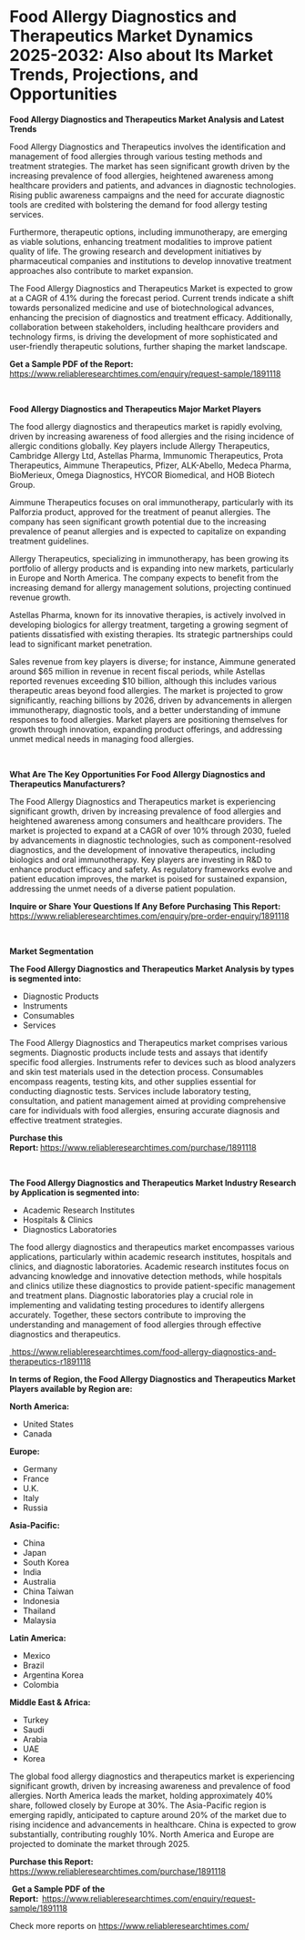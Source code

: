 <p><h1>Food Allergy Diagnostics and Therapeutics Market Dynamics 2025-2032: Also about Its Market Trends, Projections, and Opportunities</h1></p><p><strong>Food Allergy Diagnostics and Therapeutics Market Analysis and Latest Trends</strong></p>
<p><p>Food Allergy Diagnostics and Therapeutics involves the identification and management of food allergies through various testing methods and treatment strategies. The market has seen significant growth driven by the increasing prevalence of food allergies, heightened awareness among healthcare providers and patients, and advances in diagnostic technologies. Rising public awareness campaigns and the need for accurate diagnostic tools are credited with bolstering the demand for food allergy testing services.</p><p>Furthermore, therapeutic options, including immunotherapy, are emerging as viable solutions, enhancing treatment modalities to improve patient quality of life. The growing research and development initiatives by pharmaceutical companies and institutions to develop innovative treatment approaches also contribute to market expansion.</p><p>The Food Allergy Diagnostics and Therapeutics Market is expected to grow at a CAGR of 4.1% during the forecast period. Current trends indicate a shift towards personalized medicine and use of biotechnological advances, enhancing the precision of diagnostics and treatment efficacy. Additionally, collaboration between stakeholders, including healthcare providers and technology firms, is driving the development of more sophisticated and user-friendly therapeutic solutions, further shaping the market landscape.</p></p>
<p><strong>Get a Sample PDF of the Report:&nbsp;</strong> <a href="https://www.reliableresearchtimes.com/enquiry/request-sample/1891118?utm_campaign=2007&utm_medium=2&utm_source=Github&utm_content=ia&utm_term=14012025&utm_id=food-allergy-diagnostics-and-therapeutics">https://www.reliableresearchtimes.com/enquiry/request-sample/1891118</a></p>
<p>&nbsp;</p>
<p><strong>Food Allergy Diagnostics and Therapeutics Major Market Players</strong></p>
<p><p>The food allergy diagnostics and therapeutics market is rapidly evolving, driven by increasing awareness of food allergies and the rising incidence of allergic conditions globally. Key players include Allergy Therapeutics, Cambridge Allergy Ltd, Astellas Pharma, Immunomic Therapeutics, Prota Therapeutics, Aimmune Therapeutics, Pfizer, ALK-Abello, Medeca Pharma, BioMerieux, Omega Diagnostics, HYCOR Biomedical, and HOB Biotech Group.</p><p>Aimmune Therapeutics focuses on oral immunotherapy, particularly with its Palforzia product, approved for the treatment of peanut allergies. The company has seen significant growth potential due to the increasing prevalence of peanut allergies and is expected to capitalize on expanding treatment guidelines.</p><p>Allergy Therapeutics, specializing in immunotherapy, has been growing its portfolio of allergy products and is expanding into new markets, particularly in Europe and North America. The company expects to benefit from the increasing demand for allergy management solutions, projecting continued revenue growth.</p><p>Astellas Pharma, known for its innovative therapies, is actively involved in developing biologics for allergy treatment, targeting a growing segment of patients dissatisfied with existing therapies. Its strategic partnerships could lead to significant market penetration.</p><p>Sales revenue from key players is diverse; for instance, Aimmune generated around $65 million in revenue in recent fiscal periods, while Astellas reported revenues exceeding $10 billion, although this includes various therapeutic areas beyond food allergies. The market is projected to grow significantly, reaching billions by 2026, driven by advancements in allergen immunotherapy, diagnostic tools, and a better understanding of immune responses to food allergies. Market players are positioning themselves for growth through innovation, expanding product offerings, and addressing unmet medical needs in managing food allergies.</p></p>
<p>&nbsp;</p>
<p><strong>What Are The Key Opportunities For Food Allergy Diagnostics and Therapeutics Manufacturers?</strong></p>
<p><p>The Food Allergy Diagnostics and Therapeutics market is experiencing significant growth, driven by increasing prevalence of food allergies and heightened awareness among consumers and healthcare providers. The market is projected to expand at a CAGR of over 10% through 2030, fueled by advancements in diagnostic technologies, such as component-resolved diagnostics, and the development of innovative therapeutics, including biologics and oral immunotherapy. Key players are investing in R&D to enhance product efficacy and safety. As regulatory frameworks evolve and patient education improves, the market is poised for sustained expansion, addressing the unmet needs of a diverse patient population.</p></p>
<p><strong>Inquire or Share Your Questions If Any Before Purchasing This Report:</strong> <a href="https://www.reliableresearchtimes.com/enquiry/pre-order-enquiry/1891118?utm_campaign=2007&utm_medium=2&utm_source=Github&utm_content=ia&utm_term=14012025&utm_id=food-allergy-diagnostics-and-therapeutics">https://www.reliableresearchtimes.com/enquiry/pre-order-enquiry/1891118</a></p>
<p>&nbsp;</p>
<p><strong>Market Segmentation</strong></p>
<p><strong>The Food Allergy Diagnostics and Therapeutics Market Analysis by types is segmented into:</strong></p>
<p><ul><li>Diagnostic Products</li><li>Instruments</li><li>Consumables</li><li>Services</li></ul></p>
<p><p>The Food Allergy Diagnostics and Therapeutics market comprises various segments. Diagnostic products include tests and assays that identify specific food allergies. Instruments refer to devices such as blood analyzers and skin test materials used in the detection process. Consumables encompass reagents, testing kits, and other supplies essential for conducting diagnostic tests. Services include laboratory testing, consultation, and patient management aimed at providing comprehensive care for individuals with food allergies, ensuring accurate diagnosis and effective treatment strategies.</p></p>
<p><strong>Purchase this Report:&nbsp;</strong><a href="https://www.reliableresearchtimes.com/purchase/1891118?utm_campaign=2007&utm_medium=2&utm_source=Github&utm_content=ia&utm_term=14012025&utm_id=food-allergy-diagnostics-and-therapeutics">https://www.reliableresearchtimes.com/purchase/1891118</a></p>
<p>&nbsp;</p>
<p><strong>The Food Allergy Diagnostics and Therapeutics Market Industry Research by Application is segmented into:</strong></p>
<p><ul><li>Academic Research Institutes</li><li>Hospitals & Clinics</li><li>Diagnostics Laboratories</li></ul></p>
<p><p>The food allergy diagnostics and therapeutics market encompasses various applications, particularly within academic research institutes, hospitals and clinics, and diagnostic laboratories. Academic research institutes focus on advancing knowledge and innovative detection methods, while hospitals and clinics utilize these diagnostics to provide patient-specific management and treatment plans. Diagnostic laboratories play a crucial role in implementing and validating testing procedures to identify allergens accurately. Together, these sectors contribute to improving the understanding and management of food allergies through effective diagnostics and therapeutics.</p></p>
<p><a href="https://www.reliableresearchtimes.com/food-allergy-diagnostics-and-therapeutics-r1891118?utm_campaign=2007&utm_medium=2&utm_source=Github&utm_content=ia&utm_term=14012025&utm_id=food-allergy-diagnostics-and-therapeutics">&nbsp;https://www.reliableresearchtimes.com/food-allergy-diagnostics-and-therapeutics-r1891118</a></p>
<p><strong>In terms of Region, the Food Allergy Diagnostics and Therapeutics Market Players available by Region are:</strong></p>
<p>
    <p> <strong> North America: </strong>
        <ul>
            <li>United States</li>
            <li>Canada</li>
        </ul>
        </p> 
    <p> <strong> Europe: </strong>
        <ul>
            <li>Germany</li>
            <li>France</li>
            <li>U.K.</li>
            <li>Italy</li>
            <li>Russia</li>
        </ul>
        </p> 
    <p> <strong> Asia-Pacific: </strong>
        <ul>
            <li>China</li>
            <li>Japan</li>
            <li>South Korea</li>
            <li>India</li>
            <li>Australia</li>
            <li>China Taiwan</li>
            <li>Indonesia</li>
            <li>Thailand</li>
            <li>Malaysia</li>
        </ul>
        </p> 
    <p> <strong> Latin America: </strong>
        <ul>
            <li>Mexico</li>
            <li>Brazil</li>
            <li>Argentina Korea</li>
            <li>Colombia</li>
        </ul>
        </p> 
    <p> <strong> Middle East & Africa: </strong>
        <ul>
            <li>Turkey</li>
            <li>Saudi</li>
            <li>Arabia</li>
            <li>UAE</li>
            <li>Korea</li>
        </ul>
    </p>
    </p>
<p><p>The global food allergy diagnostics and therapeutics market is experiencing significant growth, driven by increasing awareness and prevalence of food allergies. North America leads the market, holding approximately 40% share, followed closely by Europe at 30%. The Asia-Pacific region is emerging rapidly, anticipated to capture around 20% of the market due to rising incidence and advancements in healthcare. China is expected to grow substantially, contributing roughly 10%. North America and Europe are projected to dominate the market through 2025.</p></p>
<p><strong>Purchase this Report: </strong><a href="https://www.reliableresearchtimes.com/purchase/1891118?utm_campaign=2007&utm_medium=2&utm_source=Github&utm_content=ia&utm_term=14012025&utm_id=food-allergy-diagnostics-and-therapeutics">https://www.reliableresearchtimes.com/purchase/1891118</a></p>
<p>&nbsp;<strong>Get a Sample PDF of the Report:&nbsp;&nbsp;</strong><a href="https://www.reliableresearchtimes.com/enquiry/request-sample/1891118?utm_campaign=2007&utm_medium=2&utm_source=Github&utm_content=ia&utm_term=14012025&utm_id=food-allergy-diagnostics-and-therapeutics">https://www.reliableresearchtimes.com/enquiry/request-sample/1891118</a></p>
<p><strong></strong></p>
<p>Check more reports on <a href="https://www.reliableresearchtimes.com/?utm_campaign=2007&utm_medium=2&utm_source=Github&utm_content=ia&utm_term=14012025&utm_id=food-allergy-diagnostics-and-therapeutics">https://www.reliableresearchtimes.com/</a></p>